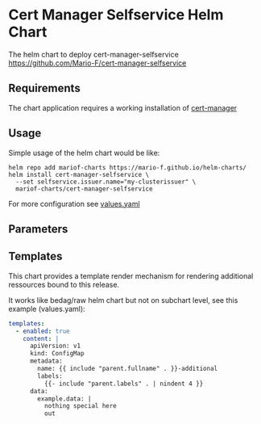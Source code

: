 # Cert Manager Selfservice Helm Chart

The helm chart to deploy cert-manager-selfservice <https://github.com/Mario-F/cert-manager-selfservice>

## Requirements

The chart application requires a working installation of [cert-manager](https://cert-manager.io/)

## Usage

Simple usage of the helm chart would be like:

```shell
helm repo add mariof-charts https://mario-f.github.io/helm-charts/
helm install cert-manager-selfservice \
  --set selfservice.issuer.name="my-clusterissuer" \
  mariof-charts/cert-manager-selfservice
```

For more configuration see [values.yaml](./values.yaml)

## Parameters

## Templates

This chart provides a template render mechanism for rendering additional ressources bound to this release.

It works like bedag/raw helm chart but not on subchart level, see this example (values.yaml):

```yaml
templates:
  - enabled: true
    content: |
      apiVersion: v1
      kind: ConfigMap
      metadata:
        name: {{ include "parent.fullname" . }}-additional
        labels:
          {{- include "parent.labels" . | nindent 4 }}
      data:
        example.data: |
          nothing special here
          out
```
